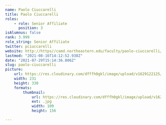 ```yaml
---
name: Paolo Ciuccarelli
title: Paolo Ciuccarelli
roles:
    - role: Senior Affiliate
      position: 3
isAlumnus: false
rank: 3.999
role_string: Senior Affiliate
twitter: pciuccarelli
website: http://https//camd.northeastern.edu/faculty/paolo-ciuccarelli/
lastmod: "2021-08-16T14:12:52.938Z"
date: "2021-07-29T15:14:36.806Z"
slug: paolo-ciuccarelli
picture:
    url: https://res.cloudinary.com/dfffh0gkl/image/upload/v1629122125/paolo_81e6c08fc8.jpg
    width: 231
    height: 330
    formats:
        thumbnail:
            url: https://res.cloudinary.com/dfffh0gkl/image/upload/v1629122126/thumbnail_paolo_81e6c08fc8.jpg
            ext: .jpg
            width: 109
            height: 156

---
```

